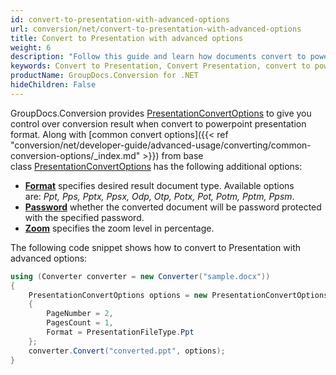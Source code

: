 ```yaml
---
id: convert-to-presentation-with-advanced-options
url: conversion/net/convert-to-presentation-with-advanced-options
title: Convert to Presentation with advanced options
weight: 6
description: "Follow this guide and learn how documents convert to powerpoint presentations of PPT, PPTX formats with height, width, DPI, margins and other customizations using GroupDocs.Conversion for .NET."
keywords: Convert to Presentation, Convert Presentation, convert to powerpoint
productName: GroupDocs.Conversion for .NET
hideChildren: False
---
```

GroupDocs.Conversion provides [PresentationConvertOptions](https://reference.groupdocs.com/conversion/net/groupdocs.conversion.options.convert/presentationconvertoptions) to give you control over conversion result when convert to powerpoint presentation format. Along with [common convert options]({{< ref "conversion/net/developer-guide/advanced-usage/converting/common-conversion-options/_index.md" >}}) from base class [PresentationConvertOptions](https://reference.groupdocs.com/conversion/net/groupdocs.conversion.options.convert/presentationconvertoptions) has the following additional options:

*   **[Format](https://reference.groupdocs.com/conversion/net/groupdocs.conversion.options.convert/presentationconvertoptions/zoom)** specifies desired result document type. Available options are: *Ppt, Pps, Pptx, Ppsx, Odp, Otp, Potx, Pot, Potm, Pptm, Ppsm*.
*   **[Password](https://reference.groupdocs.com/conversion/net/groupdocs.conversion.options.convert/presentationconvertoptions/password)** whether the converted document will be password protected with the specified password.
*   **[Zoom](https://reference.groupdocs.com/conversion/net/groupdocs.conversion.options.convert/presentationconvertoptions/zoom)** specifies the zoom level in percentage.

The following code snippet shows how to convert to Presentation with advanced options:

```csharp
using (Converter converter = new Converter("sample.docx"))
{
    PresentationConvertOptions options = new PresentationConvertOptions
    {
        PageNumber = 2,
        PagesCount = 1,
        Format = PresentationFileType.Ppt
    };
    converter.Convert("converted.ppt", options);
}
```

